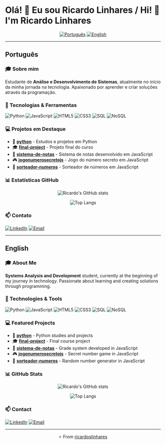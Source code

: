 # Olá! 👋 Eu sou Ricardo Linhares / Hi! 👋 I'm Ricardo Linhares

<div align="center">

[![Português](https://img.shields.io/badge/lang-pt--BR-green.svg)](#português) [![English](https://img.shields.io/badge/lang-en-red.svg)](#english)

</div>

---

## Português

### 🎓 Sobre mim
Estudante de **Análise e Desenvolvimento de Sistemas**, atualmente no início da minha jornada na tecnologia. Apaixonado por aprender e criar soluções através da programação.

### 🚀 Tecnologias & Ferramentas

![Python](https://img.shields.io/badge/Python-3776AB?style=for-the-badge&logo=python&logoColor=white)
![JavaScript](https://img.shields.io/badge/JavaScript-F7DF1E?style=for-the-badge&logo=javascript&logoColor=black)
![HTML5](https://img.shields.io/badge/HTML5-E34F26?style=for-the-badge&logo=html5&logoColor=white)
![CSS3](https://img.shields.io/badge/CSS3-1572B6?style=for-the-badge&logo=css3&logoColor=white)
![SQL](https://img.shields.io/badge/SQL-4479A1?style=for-the-badge&logo=mysql&logoColor=white)
![NoSQL](https://img.shields.io/badge/NoSQL-4DB33D?style=for-the-badge&logo=mongodb&logoColor=white)

### 💻 Projetos em Destaque

- 🐍 **[python](https://github.com/ricardoslinhares/python)** - Estudos e projetos em Python
- 🎓 **[final-project](https://github.com/ricardoslinhares/final-project)** - Projeto final do curso
- 📝 **[sistema-de-notas](https://github.com/ricardoslinhares/sistema-de-notas)** - Sistema de notas desenvolvido em JavaScript
- 🎮 **[jogonumerosecretojs](https://github.com/ricardoslinhares/jogonumerosecretojs)** - Jogo do número secreto em JavaScript
- 🎲 **[sorteador-numeros](https://github.com/ricardoslinhares/sorteador-numeros)** - Sorteador de números em JavaScript

### 📊 Estatísticas GitHub

<div align="center">

![Ricardo's GitHub stats](https://github-readme-stats.vercel.app/api?username=ricardoslinhares&show_icons=true&theme=dark&locale=pt-br&count_private=true&include_all_commits=true)

![Top Langs](https://github-readme-stats.vercel.app/api/top-langs/?username=ricardoslinhares&layout=compact&theme=dark&locale=pt-br&count_private=true)

</div>

### 📫 Contato

[![LinkedIn](https://img.shields.io/badge/LinkedIn-0077B5?style=for-the-badge&logo=linkedin&logoColor=white)](https://www.linkedin.com/in/ricardo-linhares-6a1a73324/)
[![Email](https://img.shields.io/badge/Email-D14836?style=for-the-badge&logo=gmail&logoColor=white)](mailto:ricardolinhares@outlook.com)

---

## English

### 🎓 About Me
**Systems Analysis and Development** student, currently at the beginning of my journey in technology. Passionate about learning and creating solutions through programming.

### 🚀 Technologies & Tools

![Python](https://img.shields.io/badge/Python-3776AB?style=for-the-badge&logo=python&logoColor=white)
![JavaScript](https://img.shields.io/badge/JavaScript-F7DF1E?style=for-the-badge&logo=javascript&logoColor=black)
![HTML5](https://img.shields.io/badge/HTML5-E34F26?style=for-the-badge&logo=html5&logoColor=white)
![CSS3](https://img.shields.io/badge/CSS3-1572B6?style=for-the-badge&logo=css3&logoColor=white)
![SQL](https://img.shields.io/badge/SQL-4479A1?style=for-the-badge&logo=mysql&logoColor=white)
![NoSQL](https://img.shields.io/badge/NoSQL-4DB33D?style=for-the-badge&logo=mongodb&logoColor=white)

### 💻 Featured Projects

- 🐍 **[python](https://github.com/ricardoslinhares/python)** - Python studies and projects
- 🎓 **[final-project](https://github.com/ricardoslinhares/final-project)** - Final course project
- 📝 **[sistema-de-notas](https://github.com/ricardoslinhares/sistema-de-notas)** - Grade system developed in JavaScript
- 🎮 **[jogonumerosecretojs](https://github.com/ricardoslinhares/jogonumerosecretojs)** - Secret number game in JavaScript
- 🎲 **[sorteador-numeros](https://github.com/ricardoslinhares/sorteador-numeros)** - Random number generator in JavaScript

### 📊 GitHub Stats

<div align="center">

![Ricardo's GitHub stats](https://github-readme-stats.vercel.app/api?username=ricardoslinhares&show_icons=true&theme=dark)

![Top Langs](https://github-readme-stats.vercel.app/api/top-langs/?username=ricardoslinhares&layout=compact&theme=dark)

</div>

### 📫 Contact

[![LinkedIn](https://img.shields.io/badge/LinkedIn-0077B5?style=for-the-badge&logo=linkedin&logoColor=white)](https://www.linkedin.com/in/ricardo-linhares-6a1a73324/)
[![Email](https://img.shields.io/badge/Email-D14836?style=for-the-badge&logo=gmail&logoColor=white)](mailto:ricardolinhares@outlook.com)

---

<div align="center">

⭐️ From [ricardoslinhares](https://github.com/ricardoslinhares)

</div>
